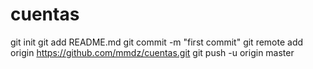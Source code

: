 # cuentas
git init
git add README.md
git commit -m "first commit"
git remote add origin https://github.com/mmdz/cuentas.git
git push -u origin master
